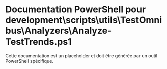 # Documentation PowerShell pour development\scripts\utils\TestOmnibus\Analyzers\Analyze-TestTrends.ps1

Cette documentation est un placeholder et doit être générée par un outil PowerShell spécifique.
